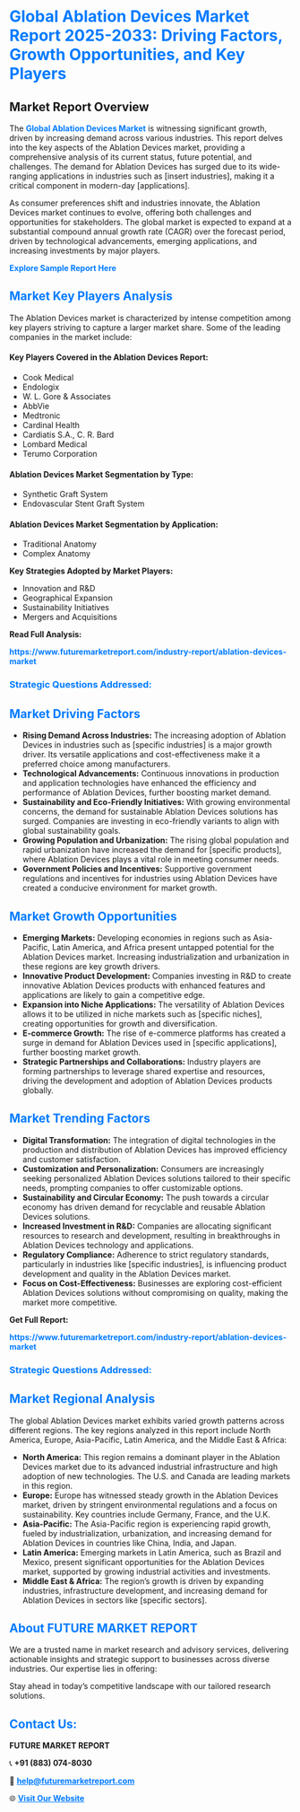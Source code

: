 <h1 style="color: #007BFF;">Global Ablation Devices Market Report 2025-2033: Driving Factors, Growth Opportunities, and Key Players</h1>

<section id="overview">
<h2>Market Report Overview</h2>
<p>The <a href="https://www.futuremarketreport.com/industry-report/ablation-devices-market" style="color: #007BFF; text-decoration: none;"><strong>Global Ablation Devices Market</strong></a> is witnessing significant growth, driven by increasing demand across various industries. This report delves into the key aspects of the Ablation Devices market, providing a comprehensive analysis of its current status, future potential, and challenges. The demand for Ablation Devices has surged due to its wide-ranging applications in industries such as [insert industries], making it a critical component in modern-day [applications].</p>
<p>As consumer preferences shift and industries innovate, the Ablation Devices market continues to evolve, offering both challenges and opportunities for stakeholders. The global market is expected to expand at a substantial compound annual growth rate (CAGR) over the forecast period, driven by technological advancements, emerging applications, and increasing investments by major players.</p>
</section>

<section id="overview">
<p><a href="https://www.futuremarketreport.com/request-sample/reportId=36916" style="color: #007BFF; text-decoration: none;"><strong>Explore Sample Report Here</strong></a></p>
</section>

<section id="key-players">
<h2 style="color: #007BFF;">Market Key Players Analysis</h2>
<p>The Ablation Devices market is characterized by intense competition among key players striving to capture a larger market share. Some of the leading companies in the market include:</p>
<h4>Key Players Covered in the Ablation Devices Report:</h4>
<ul><li>Cook Medical</li><li>Endologix</li><li>W. L. Gore &amp; Associates</li><li>AbbVie</li><li>Medtronic</li><li>Cardinal Health</li><li>Cardiatis S.A., C. R. Bard</li><li>Lombard Medical</li><li>Terumo Corporation</li></ul>
<h4>Ablation Devices Market Segmentation by Type:</h4>
<ul><li>Synthetic Graft System</li><li>Endovascular Stent Graft System</li></ul>

<h4>Ablation Devices Market Segmentation by Application:</h4>
<ul><li>Traditional Anatomy</li><li>Complex Anatomy</li></ul>
<p><strong>Key Strategies Adopted by Market Players:</strong></p>
<ul>
<li>Innovation and R&D</li>
<li>Geographical Expansion</li>
<li>Sustainability Initiatives</li>
<li>Mergers and Acquisitions</li>
</ul>
</section>

<section>
<p><strong>Read Full Analysis: </strong></p><a href="https://www.futuremarketreport.com/industry-report/ablation-devices-market" style="color: #007BFF; text-decoration: none;"><strong>https://www.futuremarketreport.com/industry-report/ablation-devices-market</strong></a>
<h3 style="color: #007BFF;">Strategic Questions Addressed:</h3>
</section>

<section id="driving-factors">
<h2 style="color: #007BFF;">Market Driving Factors</h2>
<ul>
<li><strong>Rising Demand Across Industries:</strong> The increasing adoption of Ablation Devices in industries such as [specific industries] is a major growth driver. Its versatile applications and cost-effectiveness make it a preferred choice among manufacturers.</li>
<li><strong>Technological Advancements:</strong> Continuous innovations in production and application technologies have enhanced the efficiency and performance of Ablation Devices, further boosting market demand.</li>
<li><strong>Sustainability and Eco-Friendly Initiatives:</strong> With growing environmental concerns, the demand for sustainable Ablation Devices solutions has surged. Companies are investing in eco-friendly variants to align with global sustainability goals.</li>
<li><strong>Growing Population and Urbanization:</strong> The rising global population and rapid urbanization have increased the demand for [specific products], where Ablation Devices plays a vital role in meeting consumer needs.</li>
<li><strong>Government Policies and Incentives:</strong> Supportive government regulations and incentives for industries using Ablation Devices have created a conducive environment for market growth.</li>
</ul>
</section>

<section id="growth-opportunities">
<h2 style="color: #007BFF;">Market Growth Opportunities</h2>
<ul>
<li><strong>Emerging Markets:</strong> Developing economies in regions such as Asia-Pacific, Latin America, and Africa present untapped potential for the Ablation Devices market. Increasing industrialization and urbanization in these regions are key growth drivers.</li>
<li><strong>Innovative Product Development:</strong> Companies investing in R&D to create innovative Ablation Devices products with enhanced features and applications are likely to gain a competitive edge.</li>
<li><strong>Expansion into Niche Applications:</strong> The versatility of Ablation Devices allows it to be utilized in niche markets such as [specific niches], creating opportunities for growth and diversification.</li>
<li><strong>E-commerce Growth:</strong> The rise of e-commerce platforms has created a surge in demand for Ablation Devices used in [specific applications], further boosting market growth.</li>
<li><strong>Strategic Partnerships and Collaborations:</strong> Industry players are forming partnerships to leverage shared expertise and resources, driving the development and adoption of Ablation Devices products globally.</li>
</ul>
</section>

<section id="trending-factors">
<h2 style="color: #007BFF;">Market Trending Factors</h2>
<ul>
<li><strong>Digital Transformation:</strong> The integration of digital technologies in the production and distribution of Ablation Devices has improved efficiency and customer satisfaction.</li>
<li><strong>Customization and Personalization:</strong> Consumers are increasingly seeking personalized Ablation Devices solutions tailored to their specific needs, prompting companies to offer customizable options.</li>
<li><strong>Sustainability and Circular Economy:</strong> The push towards a circular economy has driven demand for recyclable and reusable Ablation Devices solutions.</li>
<li><strong>Increased Investment in R&D:</strong> Companies are allocating significant resources to research and development, resulting in breakthroughs in Ablation Devices technology and applications.</li>
<li><strong>Regulatory Compliance:</strong> Adherence to strict regulatory standards, particularly in industries like [specific industries], is influencing product development and quality in the Ablation Devices market.</li>
<li><strong>Focus on Cost-Effectiveness:</strong> Businesses are exploring cost-efficient Ablation Devices solutions without compromising on quality, making the market more competitive.</li>
</ul>
</section>

<section>
<p><strong>Get Full Report: </strong></p><a href="https://www.futuremarketreport.com/industry-report/ablation-devices-market" style="color: #007BFF; text-decoration: none;"><strong>https://www.futuremarketreport.com/industry-report/ablation-devices-market</strong></a>
<h3 style="color: #007BFF;">Strategic Questions Addressed:</h3>
</section>


<section id="regional-analysis">
<h2 style="color: #007BFF;">Market Regional Analysis</h2>
<p>The global Ablation Devices market exhibits varied growth patterns across different regions. The key regions analyzed in this report include North America, Europe, Asia-Pacific, Latin America, and the Middle East & Africa:</p>
<ul>
<li><strong>North America:</strong> This region remains a dominant player in the Ablation Devices market due to its advanced industrial infrastructure and high adoption of new technologies. The U.S. and Canada are leading markets in this region.</li>
<li><strong>Europe:</strong> Europe has witnessed steady growth in the Ablation Devices market, driven by stringent environmental regulations and a focus on sustainability. Key countries include Germany, France, and the U.K.</li>
<li><strong>Asia-Pacific:</strong> The Asia-Pacific region is experiencing rapid growth, fueled by industrialization, urbanization, and increasing demand for Ablation Devices in countries like China, India, and Japan.</li>
<li><strong>Latin America:</strong> Emerging markets in Latin America, such as Brazil and Mexico, present significant opportunities for the Ablation Devices market, supported by growing industrial activities and investments.</li>
<li><strong>Middle East & Africa:</strong> The region’s growth is driven by expanding industries, infrastructure development, and increasing demand for Ablation Devices in sectors like [specific sectors].</li>
</ul>
</section>

<footer>
<h2 style="color: #007BFF;">About FUTURE MARKET REPORT</h2>
<p>We are a trusted name in market research and advisory services, delivering actionable insights and strategic support to businesses across diverse industries. Our expertise lies in offering:</p>

<p>Stay ahead in today’s competitive landscape with our tailored research solutions.</p>

<h2 style="color: #007BFF;">Contact Us:</h2>
<p><strong>FUTURE MARKET REPORT</strong></p>
<p>📞 <strong>+91 (883) 074-8030</strong></p>
<p>📧 <strong><a href="mailto:help@futuremarketreport.com" style="color: #007BFF;">help@futuremarketreport.com</a></strong></p>
<p>🌐 <strong><a href="https://www.futuremarketreport.com/" style="color: #007BFF;">Visit Our Website</a></strong></p>
</footer>